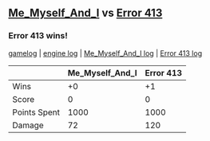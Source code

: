 ## [Me_Myself_And_I](<../../Me_Myself_And_I/README.md>) vs [Error 413](<../../Error 413/README.md>)
### Error 413 wins!

[gamelog](<gamelog.json>) | [engine log](<engine>) | [Me_Myself_And_I log](<Me_Myself_And_I>) | [Error 413 log](<Error 413>)

|              | Me_Myself_And_I | Error 413 |
| ------------ | --------------- | --------- |
| Wins         |              +0 |        +1 |
| Score        |               0 |         0 |
| Points Spent |            1000 |      1000 |
| Damage       |              72 |       120 |
